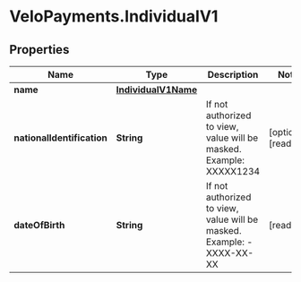 # VeloPayments.IndividualV1

## Properties

Name | Type | Description | Notes
------------ | ------------- | ------------- | -------------
**name** | [**IndividualV1Name**](IndividualV1Name.md) |  | 
**nationalIdentification** | **String** | If not authorized to view, value will be masked. Example: XXXXX1234 | [optional] [readonly] 
**dateOfBirth** | **String** | If not authorized to view, value will be masked. Example: - XXXX-XX-XX | [readonly] 


